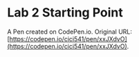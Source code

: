 # Lab 2 Starting Point

A Pen created on CodePen.io. Original URL: [https://codepen.io/cici541/pen/xxJXdvO](https://codepen.io/cici541/pen/xxJXdvO).

